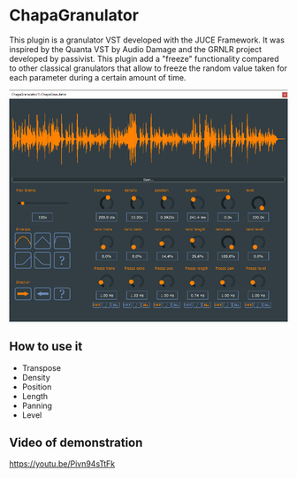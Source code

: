 # ChapaGranulator
This plugin is a granulator VST developed with the JUCE Framework. It was inspired by the Quanta VST by Audio Damage and the GRNLR project developed by passivist. This plugin add a "freeze" functionality compared to other classical granulators that allow to freeze the random value taken for each parameter during a certain amount of time.

![SomePreset](Captures/ChapaGranulator1.PNG)

## How to use it

- Transpose
- Density
- Position
- Length
- Panning
- Level

## Video of demonstration

https://youtu.be/Pivn94sTtFk
